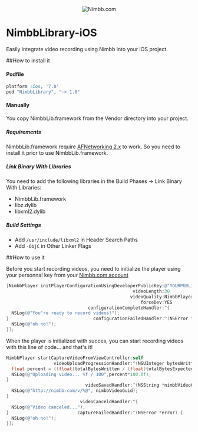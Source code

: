<p align="center" >
  <img src="http://service.nimbb.com/Images/logo.png" alt="Nimbb.com" title="Nimbb.com">
</p>

NimbbLibrary-iOS
================

Easily integrate video recording using Nimbb into your iOS project.


##How to install it

#### Podfile

```ruby
platform :ios, '7.0'
pod "NimbbLibrary", "~> 1.0"
```

#### Manually
You copy NimbbLib.framework from the Vendor directory into your project.

##### Requirements
NimbbLib.framework require [AFNetworking 2.x](https://github.com/AFNetworking/AFNetworking) to work. So you need to install it prior to use NimbbLib.framework. 

##### Link Binary With Libraries
You need to add the following libraries in the Build Phases -> Link Binary With Libraries:
- NimbbLib.framework
- libz.dylib
- libxml2.dylib

##### Build Settings
- Add `/usr/include/libxml2` in Header Search Paths
- Add `-ObjC` in Other Linker Flags


##How to use it

Before you start recording videos, you need to initialize the player using your personnal key from your [Nimbb.com account](http://nimbb.com/User/Dev/Key.aspx)

```objective-c
[NimbbPlayer initPlayerConfigurationUsingDeveloperPublicKey:@"YOURPUBLICKEY" 
                                                videoLength:30 
                                               videoQuality:NimbbPlayerQualityMedium 
                                                   forceDev:YES 
                               configurationCompleteHandler:^{
  NSLog(@"You're ready to record videos!");
}                                configurationFailedHandler:^(NSError *error) {
  NSLog(@"oh no!");
}];
```

When the player is initialized with succes, you can start recording videos with this line of code... and that's it!

```objective-c
NimbbPlayer startCaptureVideoFromViewController:self
                  videoUploadProgressionHandler:^(NSUInteger bytesWritten, long long totalBytesWritten, long long totalBytesExpectedToWrite) {
  float percent = ((float)totalBytesWritten / (float)totalBytesExpectedToWrite);
  NSLog(@"Uploading video... %f / 100",percent*100.0f);
}
                              videoSavedHandler:^(NSString *nimbbVideoGuid) {
  NSLog(@"http://nimbb.com/v/%@", nimbbVideoGuid);
} 
                            videoCanceldHandler:^{
  NSLog(@"Video canceled...");
}                          captureFailedHandler:^(NSError *error) {
  NSLog(@"oh no!");
}];
```

